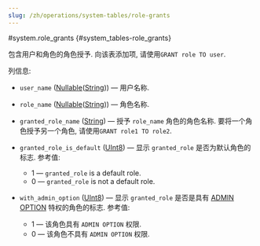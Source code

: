 ```yaml
---
slug: /zh/operations/system-tables/role-grants
---
```

#system.role_grants {#system_tables-role_grants}

包含用户和角色的角色授予. 向该表添加项, 请使用`GRANT role TO user`.

列信息:

- `user_name` ([Nullable](../../sql-reference/data-types/nullable.md)([String](../../sql-reference/data-types/string.md))) — 用户名称.

- `role_name` ([Nullable](../../sql-reference/data-types/nullable.md)([String](../../sql-reference/data-types/string.md))) — 角色名称.

- `granted_role_name` ([String](../../sql-reference/data-types/string.md)) — 授予 `role_name` 角色的角色名称. 要将一个角色授予另一个角色, 请使用`GRANT role1 TO role2`.

- `granted_role_is_default` ([UInt8](../../sql-reference/data-types/int-uint.md#uint-ranges)) — 显示 `granted_role` 是否为默认角色的标志. 参考值:
    -   1 — `granted_role` is a default role.
    -   0 — `granted_role` is not a default role.

- `with_admin_option` ([UInt8](../../sql-reference/data-types/int-uint.md#uint-ranges)) — 显示 `granted_role` 是否是具有 [ADMIN OPTION](../../sql-reference/statements/grant.md#admin-option-privilege) 特权的角色的标志. 参考值:
    -   1 — 该角色具有 `ADMIN OPTION` 权限.
    -   0 — 该角色不具有  `ADMIN OPTION` 权限.
